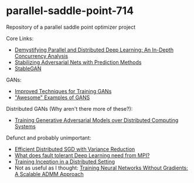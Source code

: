 # parallel-saddle-point-714
Repository of a parallel saddle point optimizer project


Core Links:
- [Demystifying Parallel and Distributed Deep Learning: An In-Depth Concurrency Analysis](https://arxiv.org/pdf/1802.09941.pdf)
- [Stabilizing Adversarial Nets with Prediction Methods](https://openreview.net/pdf?id=Skj8Kag0Z)
- [StableGAN](https://github.com/shahsohil/stableGAN)


GANs:
- [Improved Techniques for Training GANs](https://arxiv.org/pdf/1606.03498.pdf)
- ["Awesome" Examples of GANS](https://github.com/nashory/gans-awesome-applications)

Distributed GANs (Why aren't there more of these?):
- [Training Generative Adversarial Models over Distributed Computing Systems](https://www.youtube.com/watch?v=joxS5NKXtdA)

Defunct and probably unimportant:
- [Efficient Distributed SGD with Variance Reduction](https://arxiv.org/pdf/1512.02970.pdf)
- [What does fault tolerant Deep Learning need from MPI?](https://arxiv.org/pdf/1709.03316.pdf)
- [Training Inception in a Distributed Setting](https://github.com/tensorflow/models/tree/master/research/inception#how-to-train-from-scratch-in-a-distributed-setting)
- Not as useful as I thought: [Training Neural Networks Without Gradients: A Scalable ADMM Approach](https://arxiv.org/pdf/1605.02026.pdf)
